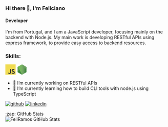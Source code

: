 ### Hi there 👋, I'm Feliciano

#### Developer

I'm from Portugal, and I am a JavaScript developer, focusing mainly on the backend with Node.js. My main work is developing RESTful APIs using express framework, to provide easy access to backend resources.

### Skills: 
<img height="32" width="32" src="https://raw.githubusercontent.com/github/explore/80688e429a7d4ef2fca1e82350fe8e3517d3494d/topics/javascript/javascript.png" /> <img height="32" width="32" src="https://raw.githubusercontent.com/github/explore/80688e429a7d4ef2fca1e82350fe8e3517d3494d/topics/nodejs/nodejs.png" />



- 🔭 I’m currently working on RESTful APIs 
- 🌱 I’m currently learning how to build CLI tools with node.js using TypeScript 


[<img src='https://cdn.jsdelivr.net/npm/simple-icons@3.0.1/icons/github.svg' alt='github' height='40'>](https://github.com/FellRamos)  [<img src='https://cdn.jsdelivr.net/npm/simple-icons@3.0.1/icons/linkedin.svg' alt='linkedin' height='40'>](https://www.linkedin.com/in/feliciano-ramos-0a351747/)

<summary>:zap: GitHub Stats</summary>
<img align="left" alt="FellRamos GitHub Stats" src="https://github-readme-stats.fellramos.vercel.app/api?username=FellRamos&show_icons=true"/>
 

